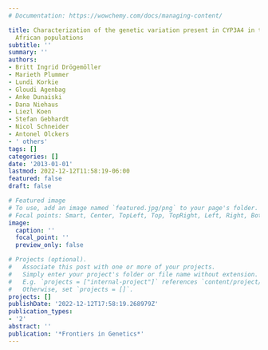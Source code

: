 ```yaml
---
# Documentation: https://wowchemy.com/docs/managing-content/

title: Characterization of the genetic variation present in CYP3A4 in three South
  African populations
subtitle: ''
summary: ''
authors:
- Britt Ingrid Drögemöller
- Marieth Plummer
- Lundi Korkie
- Gloudi Agenbag
- Anke Dunaiski
- Dana Niehaus
- Liezl Koen
- Stefan Gebhardt
- Nicol Schneider
- Antonel Olckers
- ' others'
tags: []
categories: []
date: '2013-01-01'
lastmod: 2022-12-12T11:58:19-06:00
featured: false
draft: false

# Featured image
# To use, add an image named `featured.jpg/png` to your page's folder.
# Focal points: Smart, Center, TopLeft, Top, TopRight, Left, Right, BottomLeft, Bottom, BottomRight.
image:
  caption: ''
  focal_point: ''
  preview_only: false

# Projects (optional).
#   Associate this post with one or more of your projects.
#   Simply enter your project's folder or file name without extension.
#   E.g. `projects = ["internal-project"]` references `content/project/deep-learning/index.md`.
#   Otherwise, set `projects = []`.
projects: []
publishDate: '2022-12-12T17:58:19.268979Z'
publication_types:
- '2'
abstract: ''
publication: '*Frontiers in Genetics*'
---
```

